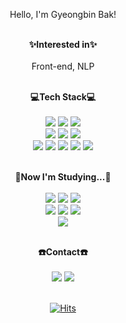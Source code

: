 
<div align="center">

Hello, I'm Gyeongbin Bak! <br><br>

**✨Interested in✨** <br><br>
Front-end, NLP
<br>
<br>

**💻Tech Stack💻** <br><br>
<img src="https://img.shields.io/badge/Python-3776AB?style=flat&logo=Python&logoColor=white"/></a>
<img src="https://img.shields.io/badge/C-A8B9CC?style=flat&logo=C&logoColor=white"/></a> 
<img src="https://img.shields.io/badge/C++-00599C?style=flat&logo=C++&logoColor=white"/></a>
<br>
<img src="https://img.shields.io/badge/Anaconda-44A833?style=flat&logo=Anaconda&logoColor=white"/></a>
<img src="https://img.shields.io/badge/PyTorch-EE4C2C?style=flat&logo=PyTorch&logoColor=white"/></a>
<img src="https://img.shields.io/badge/TensorFlow-FF6F00?style=flat&logo=TensorFlow&logoColor=white"/></a>
<br>
<img src="https://img.shields.io/badge/Adobe Photoshop-31A8FF?style=flat&logo=Adobe Photoshop&logoColor=white"/></a>
<img src="https://img.shields.io/badge/Adobe Illustrator-FF9A00?style=flat&logo=Adobe Illustrator&logoColor=white"/></a>
<img src="https://img.shields.io/badge/Adobe Premiere Pro-9999FF?style=flat&logo=Adobe Premiere Pro&logoColor=white"/></a>
<img src="https://img.shields.io/badge/Figma-F24E1E?style=flat&logo=Figma&logoColor=white"/></a>
<img src="https://img.shields.io/badge/Markdown-000000?style=flat&logo=Markdown&logoColor=white"/></a>
<br>
<br>

**🔖Now I'm Studying...🔖** <br><br>
<img src="https://img.shields.io/badge/HTML-E34F26?style=flat&logo=HTML5&logoColor=white"/></a>
<img src="https://img.shields.io/badge/CSS-1572B6?style=flat&logo=CSS3&logoColor=white"/></a>
<img src="https://img.shields.io/badge/JavaScript-F7DF1E?style=flat&logo=JavaScript&logoColor=white"/></a>
<br>
<img src="https://img.shields.io/badge/React-61DAFB?style=flat&logo=React&logoColor=white"/></a>
<img src="https://img.shields.io/badge/TypeScript-3178C6?style=flat&logo=TypeScript&logoColor=white"/></a>
<img src="https://img.shields.io/badge/Next.js-000000?style=flat&logo=Next.js&logoColor=white"/></a>
<br>
<img src="https://img.shields.io/badge/Adobe After Effects-9999FF?style=flat-square&logo=Adobe After Effects&logoColor=white"/></a>
<br>
<br>

**☎️Contact☎️** <br><br>
<a href="mailto:tarabin49@gmail.com"><img src="https://img.shields.io/badge/tarabin@gmail.com-EA4335?style=flat-square&logo=Gmail&logoColor=white&link=mailto:tarabin49@gmail.com"/></a>
<a href="https://www.instagram.com/gydotb/"><img src="https://img.shields.io/badge/gydotb-E4405F?style=flat-square&logo=Instagram&logoColor=white&link=https://www.instagram.com/gydotb/"/> 
<br>
<br>


<!--
**Gyeongbin/Gyeongbin** is a ✨ _special_ ✨ repository because its `README.md` (this file) appears on your GitHub profile.

Here are some ideas to get you started:

- 🔭 I’m currently working on ...
- 🌱 I’m currently learning ...
- 👯 I’m looking to collaborate on ...
- 🤔 I’m looking for help with ...
- 💬 Ask me about ...
- 📫 How to reach me: ...
- 😄 Pronouns: ...
- ⚡ Fun fact: ...
-->


[![Hits](https://hits.seeyoufarm.com/api/count/incr/badge.svg?url=https%3A%2F%2Fgithub.com%2FGyeongbin&count_bg=%23494949&title_bg=%23C8C6C6&icon=&icon_color=%23FFFFFF&title=hits&edge_flat=false)](https://hits.seeyoufarm.com)

  
</div>
